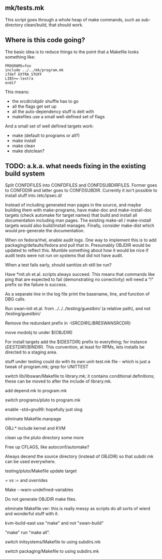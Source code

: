 mk/tests.mk
-----------

This script goes through a whole heap of make commands, such as
sub-directory clean/build, that should work.

Where is this code going?
-------------------------

The basic idea is to reduce things to the point that a Makefile looks
something like:

    PROGRAMS=foo
    include ../../mk/program.mk
    ifdef EXTRA_STUFF
    LIBS+=-lextra
    endif

This means:

- the srcdir/objdir shuffle has to go
- all the flags get set up
- all the auto-dependency stuff is delt with
- makefiles use a small well-defined set of flags

And a small set of well defined targets work:

- make (default to programs or all?)
- make install
- make clean
- make distclean?

TODO: a.k.a. what needs fixing in the existing build system
-----------------------------------------------------------

Split CONFDFILES into CONFDFILES and CONFDSUBDIRFILES.  Former goes to
CONFDDIR and latter goes to CONFDSUBDIR.  Currently it isn't possible
to install stuff into /etc/ipsec.d/

Instead of including generated man pages in the source, and maybe
building them with make-programs, have make-doc and make-install-doc
targets (check automake for target names) that build and install all
documentation including man pages.  The existing make-all /
make-install targets would also build/install manages.  Finally,
consider make-dist which would pre-generate the documentation.

When on fedora/rhel, enable audit logs.  One way to implement this is
to add packaging/defaults/fedora and pull that in.  Presumably OBJDIR
would be updated to reflect this.  Mumble something about how it would
be nice if audit tests were not run on systems that did not have
audit.

When a test fails early, should sanitize.sh still be run?

Have *init.sh et.al. scripts always succeed.  This means that commands
like ping that are expected to fail (demonstrating no conectivity)
will need a "!" prefix so the failure is success.

As a separate line in the log file print the basename, line, and
function of DBG calls.

Run swan-init et.al. from ../../../testing/guestbin/ (a relative
path), and not /testing/guestbin/

Remove the redundant prefix in -I${SRCDIR}${LIBRESWANSRCDIR}

move modobj to under $(OBJDIR)

For install targets add the $(DESTDIR) prefix to everything; for
instance $(DESTDIR)$(BINDIR).  This convention, at least for RPMs,
lets installs be directed to a staging area.

stuff under testing could do with its own unit-test.mk file - which is
just a tweak of program.mk; grep for UNITTEST

switch lib/libswan/Makefile to library.mk; it contains conditional
definitions; these can be moved to after the include of library.mk.

add depend.mk to program.mk

switch programs/pluto to program.mk

enable -std=gnu99: hopefully just slog

eliminate Makefile.manpage

OBJ.* include kernel and KVM

clean up the pluto directory some more

Free up CFLAGS, like autoconf/automake?

Always decend the source directory (instead of OBJDIR) so that
subdir.mk can be used everywhere.

testing/pluto/Makefile update target

= vs := and overrides

Make --warn-undefined-variables

Do not generate OBJDIR make files.

eliminate Makefile.ver: this is really messy as scripts do all sorts
of wierd and wonderful stuff with it.

kvm-build-east use "make" and not "swan-build"

"make" run "make all".

switch initsystems/Makefile to using subdirs.mk

switch packaging/Makefile to using subdirs.mk
